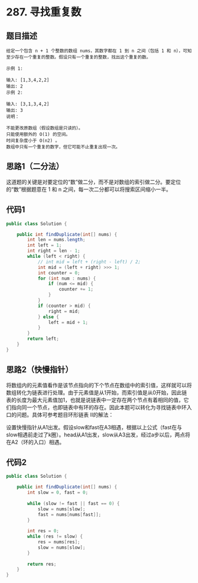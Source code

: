 # 287. 寻找重复数

## 题目描述

```
给定一个包含 n + 1 个整数的数组 nums，其数字都在 1 到 n 之间（包括 1 和 n），可知至少存在一个重复的整数。假设只有一个重复的整数，找出这个重复的数。

示例 1:

输入: [1,3,4,2,2]
输出: 2
示例 2:

输入: [3,1,3,4,2]
输出: 3
说明：

不能更改原数组（假设数组是只读的）。
只能使用额外的 O(1) 的空间。
时间复杂度小于 O(n2) 。
数组中只有一个重复的数字，但它可能不止重复出现一次。
```

## 思路1（二分法）


这道题的关键是对要定位的“数”做二分，而不是对数组的索引做二分。要定位的“数”根据题意在 1 和 n 之间，每一次二分都可以将搜索区间缩小一半。

## 代码1
```java
public class Solution {

    public int findDuplicate(int[] nums) {
        int len = nums.length;
        int left = 1;
        int right = len - 1;
        while (left < right) {
            // int mid = left + (right - left) / 2;
            int mid = (left + right) >>> 1;
            int counter = 0;
            for (int num : nums) {
                if (num <= mid) {
                    counter += 1;
                }
            }
            if (counter > mid) {
                right = mid;
            } else {
                left = mid + 1;
            }
        }
        return left;
    }
}

```

## 思路2（快慢指针）

将数组内的元素值看作是该节点指向的下个节点在数组中的索引值，这样就可以将数组转化为链表进行处理。由于元素值是从1开始，而索引值是从0开始，因此链表的长度为最大元素值加1，也就是说链表中一定存在两个节点有着相同的值，它们指向同一个节点，也即链表中有环的存在。因此本题可以转化为寻找链表中环入口的问题。具体可参考题目环形链表 II的解法：



设置快慢指针从A1出发。假设slow和fast在A3相遇，根据以上公式（fast在与slow相遇前走过了k圈）。head从A1出发，slow从A3出发，经过a步以后，两点将在A2（环的入口）相遇。

## 代码2

```java
public class Solution {

    public int findDuplicate(int[] nums) {
        int slow = 0, fast = 0;
        
        while (slow != fast || fast == 0) {
            slow = nums[slow];
            fast = nums[nums[fast]];
        }
        
        int res = 0;
        while (res != slow) {
            res = nums[res];
            slow = nums[slow];
        }
        
        return res;
    }
}

```
